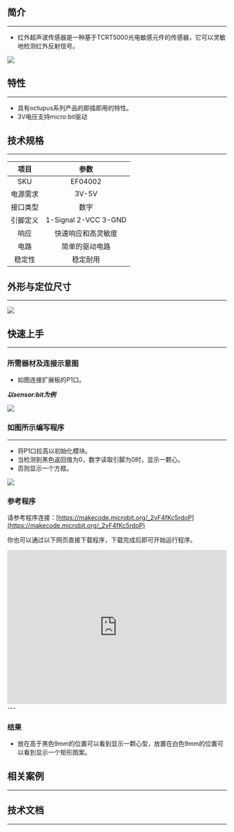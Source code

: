 ## 简介
---
- 红外超声波传感器是一种基于TCRT5000光电敏感元件的传感器，它可以灵敏地检测红外反射信号。

 ![](https://i.imgur.com/H1J5LWu.jpg)

## 特性
---
-  具有octupus系列产品的即插即用的特性。
-  3V电压支持micro:bit驱动

## 技术规格
---
项目 | 参数 
:-: | :-: 
SKU|EF04002
电源需求|3V-5V
接口类型|数字
引脚定义|1-Signal 2-VCC 3-GND
响应|快速响应和高灵敏度
电路|简单的驱动电路
稳定性|稳定耐用

## 外形与定位尺寸
---

 ![](https://i.imgur.com/ktk6q7u.png)

## 快速上手
---
### 所需器材及连接示意图
- 如图连接扩展板的P1口。

***以sensor:bit为例***

 ![](https://i.imgur.com/md29vd4.png)

### 如图所示编写程序
---
- 将P1口拉高以初始化模块。
- 当检测到黑色返回值为0，数字读取引脚为0时，显示一颗心。
- 否则显示一个方框。

 ![](https://i.imgur.com/99rRrZp.png)

### 参考程序

请参考程序连接：[https://makecode.microbit.org/_2vF4fKc5rdoP](https://makecode.microbit.org/_2vF4fKc5rdoP)

你也可以通过以下网页直接下载程序，下载完成后即可开始运行程序。

<div style="position:relative;height:0;padding-bottom:70%;overflow:hidden;"><iframe style="position:absolute;top:0;left:0;width:100%;height:100%;" src="https://makecode.microbit.org/#pub:_2vF4fKc5rdoP" frameborder="0" sandbox="allow-popups allow-forms allow-scripts allow-same-origin"></iframe></div>  
---

### 结果
- 放在高于黑色9mm的位置可以看到显示一颗心型，放置在白色9mm的位置可以看到显示一个矩形图案。

## 相关案例
---


## 技术文档
---

